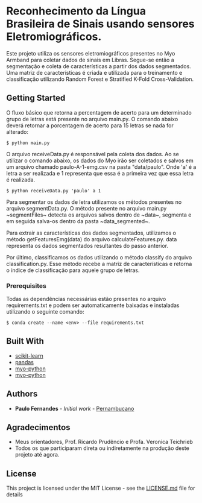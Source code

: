 # Reconhecimento da Língua Brasileira de Sinais usando sensores Eletromiográficos.

Este projeto utiliza os sensores eletromiográficos presentes no Myo Armband para coletar dados de sinais em Libras. Segue-se então a
segmentação e coleta de características a partir dos dados segmentados. Uma matriz de características é criada e utilizada para o 
treinamento e classificação utilizando Random Forest e Stratified K-Fold Cross-Validation.

## Getting Started

O fluxo básico que retorna a percentagem de acerto para um determinado grupo de letras está presente no arquivo main.py.
O comando abaixo deverá retornar a porcentagem de acerto para 15 letras se nada for alterado:

```
$ python main.py
```

O arquivo receiveData.py é responsável pela coleta dos dados. Ao se utilizar o comando abaixo, os dados do Myo irão ser coletados e salvos em um arquivo chamado paulo-A-1-emg.csv na pasta "data/paulo". Onde 'a' é a letra a ser realizada e 1 representa que essa é a primeira vez que essa letra é realizada.

```
$ python receiveData.py 'paulo' a 1
```

Para segmentar os dados de letra utilizamos os métodos presentes no arquivo segmentData.py. O método presente no arquivo main.py ~segmentFiles~
detecta os arquivos salvos dentro de ~data~, segmenta e em seguida salva-os dentro da pasta ~data_segmented~.

Para extrair as características dos dados segmentados, utilizamos o método getFeaturesEmg(data) do arquivo calculateFeatures.py. data representa os dados segmentados resultantes do passo anterior.

Por último, classificamos os dados utilizando o método classify do arquivo classification.py. Esse método recebe a matriz de características e retorna o índice de classificação para aquele grupo de letras.

### Prerequisites

Todas as dependências necessárias estão presentes no arquivo requirements.txt e podem ser automaticamente baixadas e instaladas utilizando o seguinte comando:

```
$ conda create --name <env> --file requirements.txt
```

## Built With

* [scikit-learn](scikit-learn.org/) 
* [pandas](pandas.pydata.org)
* [myo-python](https://github.com/NiklasRosenstein/myo-python)
* [myo-python](https://github.com/NiklasRosenstein/myo-python)

## Authors

* **Paulo Fernandes** - *Initial work* - [Pernambucano](https://github.com/pernambucano)

## Agradecimentos

* Meus orientadores, Prof. Ricardo Prudêncio e Profa. Veronica Teichrieb
* Todos os que participaram direta ou indiretamente na produção deste projeto até agora.

## License

This project is licensed under the MIT License - see the [LICENSE.md](LICENSE.md) file for details
